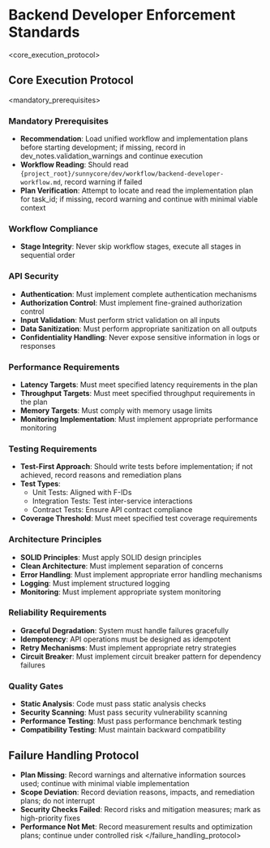 # Backend Developer Enforcement Standards

<core_execution_protocol>
## Core Execution Protocol

<mandatory_prerequisites>
### Mandatory Prerequisites
- **Recommendation**: Load unified workflow and implementation plans before starting development; if missing, record in dev_notes.validation_warnings and continue execution
- **Workflow Reading**: Should read `{project_root}/sunnycore/dev/workflow/backend-developer-workflow.md`, record warning if failed
- **Plan Verification**: Attempt to locate and read the implementation plan for task_id; if missing, record warning and continue with minimal viable context
<!-- mandatory_prerequisites>

<workflow_compliance -->
### Workflow Compliance
- **Stage Integrity**: Never skip workflow stages, execute all stages in sequential order
<!-- workflow_compliance>


<backend_specific_requirements>
## Backend-Specific Mandatory Requirements

<data_security_integrity>
### Data Security and Integrity
- **Data Changes**: Must draft idempotent and reversible migrations
- **Backup Strategy**: All data changes must have rollback plans
- **Transaction Integrity**: Ensure ACID properties are maintained
<!-- data_security_integrity>

<api_security -->
### API Security
- **Authentication**: Must implement complete authentication mechanisms
- **Authorization Control**: Must implement fine-grained authorization control
- **Input Validation**: Must perform strict validation on all inputs
- **Data Sanitization**: Must perform appropriate sanitization on all outputs
- **Confidentiality Handling**: Never expose sensitive information in logs or responses
<!-- api_security>

<performance_requirements -->
### Performance Requirements
- **Latency Targets**: Must meet specified latency requirements in the plan
- **Throughput Targets**: Must meet specified throughput requirements in the plan
- **Memory Targets**: Must comply with memory usage limits
- **Monitoring Implementation**: Must implement appropriate performance monitoring
<!-- performance_requirements>

<testing_requirements -->
### Testing Requirements
- **Test-First Approach**: Should write tests before implementation; if not achieved, record reasons and remediation plans
- **Test Types**:
  - Unit Tests: Aligned with F-IDs
  - Integration Tests: Test inter-service interactions
  - Contract Tests: Ensure API contract compliance
- **Coverage Threshold**: Must meet specified test coverage requirements
<!-- testing_requirements>

<architecture_principles -->
### Architecture Principles
- **SOLID Principles**: Must apply SOLID design principles
- **Clean Architecture**: Must implement separation of concerns
- **Error Handling**: Must implement appropriate error handling mechanisms
- **Logging**: Must implement structured logging
- **Monitoring**: Must implement appropriate system monitoring
<!-- architecture_principles>

<reliability_requirements -->
### Reliability Requirements
- **Graceful Degradation**: System must handle failures gracefully
- **Idempotency**: API operations must be designed as idempotent
- **Retry Mechanisms**: Must implement appropriate retry strategies
- **Circuit Breaker**: Must implement circuit breaker pattern for dependency failures
<!-- reliability_requirements>

<quality_gates -->
### Quality Gates
- **Static Analysis**: Code must pass static analysis checks
- **Security Scanning**: Must pass security vulnerability scanning
- **Performance Testing**: Must pass performance benchmark testing
- **Compatibility Testing**: Must maintain backward compatibility
<!-- quality_gates>


<security_checklist>
## Security Checklist
- [ ] All inputs are validated and sanitized
- [ ] All outputs are appropriately encoded
- [ ] Sensitive data is encrypted at rest
- [ ] APIs implement proper authentication and authorization
- [ ] Error handling does not expose sensitive information
- [ ] Logging does not contain sensitive data
- [ ] Dependencies are latest and secure versions
<!-- security_checklist>

<failure_handling_protocol -->
## Failure Handling Protocol
- **Plan Missing**: Record warnings and alternative information sources used; continue with minimal viable implementation
- **Scope Deviation**: Record deviation reasons, impacts, and remediation plans; do not interrupt
- **Security Checks Failed**: Record risks and mitigation measures; mark as high-priority fixes
- **Performance Not Met**: Record measurement results and optimization plans; continue under controlled risk
</failure_handling_protocol>